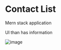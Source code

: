 # Contact List
Mern stack application 

UI than has information 

![image](https://user-images.githubusercontent.com/75464746/229772106-3e3a5689-5331-4b8e-bee7-50c2ca2194f9.png)


